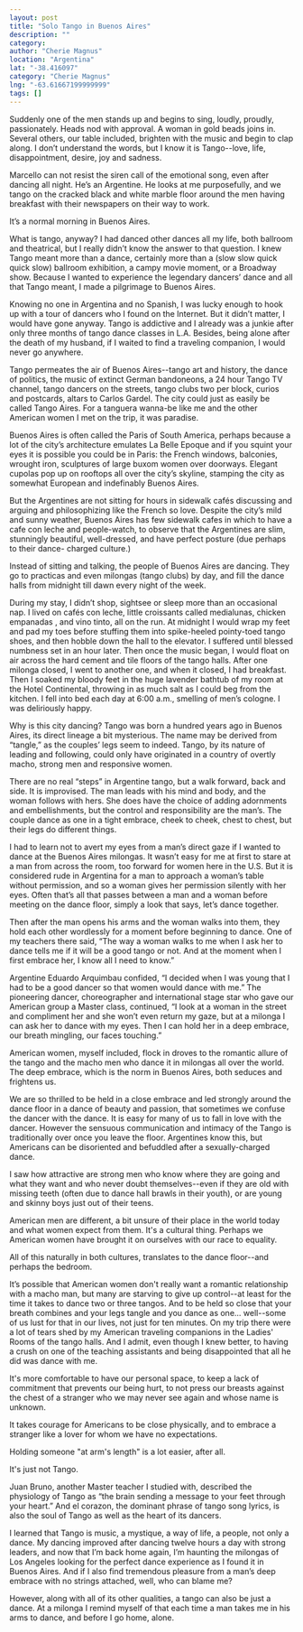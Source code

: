 ```yaml
---
layout: post
title: "Solo Tango in Buenos Aires"
description: ""
category:
author: "Cherie Magnus"
location: "Argentina"
lat: "-38.416097"
category: "Cherie Magnus"
lng: "-63.61667199999999"
tags: []
---
```



Suddenly one of the men stands up and begins to 
sing, loudly, proudly, passionately. Heads nod with 
approval. A woman in gold beads joins in. 
Several others, our table included, brighten with the music 
and begin to clap along. I don’t understand the words, but 
I know it is Tango--love, life, disappointment, desire, joy 
and sadness.

Marcello can not resist the siren call of the 
emotional song, even after dancing all night. He’s an 
Argentine. He looks at me purposefully, and we tango on the 
cracked black and white marble floor around the men having 
breakfast with their newspapers on their way to work.

It’s a normal morning in Buenos Aires.

What is tango, anyway? I had danced other dances 
all my life, both ballroom and theatrical, but I really 
didn’t know the answer to that question. I knew Tango 
meant more than a dance, certainly more than a (slow slow 
quick quick slow) ballroom exhibition, a campy movie 
moment, or a Broadway show. Because I wanted to experience 
the legendary dancers’ dance and all that Tango meant, I 
made a pilgrimage to Buenos Aires.

Knowing no one in Argentina and no Spanish, I was 
lucky enough to hook up with a tour of dancers who I found 
on the Internet. But it didn’t matter, I would have gone 
anyway. Tango is addictive and I already was a junkie after 
only three months of tango dance classes in L.A. Besides, 
being alone after the death of my husband, if I waited to 
find a traveling companion, I would never go anywhere.

Tango permeates the air of Buenos Aires--tango 
art and history, the dance of politics, the music of 
extinct German bandoneons, a 24 hour Tango TV channel, 
tango dancers on the streets, tango clubs two per block, 
curios and postcards, altars to Carlos Gardel. The city 
could just as easily be called Tango Aires. For a tanguera 
wanna-be like me and the other American women I met on the 
trip, it was paradise.

Buenos Aires is often called the Paris of South 
America, perhaps because a lot of the city’s architecture 
emulates La Belle Epoque and if you squint your eyes it is 
possible you could be in Paris: the French windows, 
balconies, wrought iron, sculptures of large buxom women 
over doorways. Elegant cupolas pop up on rooftops all over 
the city’s skyline, stamping the city as somewhat European 
and indefinably Buenos Aires.

But the Argentines are not sitting for hours in 
sidewalk cafés discussing and arguing and philosophizing 
like the French so love. Despite the city’s mild and sunny 
weather, Buenos Aires has few sidewalk cafes in which to 
have a cafe con leche and people-watch, to observe that the 
Argentines are slim, stunningly beautiful, well-dressed, 
and have perfect posture (due perhaps to their dance-
charged culture.)

Instead of sitting and talking, the people of 
Buenos Aires are dancing. They go to practicas and even 
milongas (tango clubs) by day, and fill the dance halls 
from midnight till dawn every night of the week.

During my stay, I didn’t shop, sightsee or sleep 
more than an occasional nap. I lived on cafés con leche, 
little croissants called medialunas, chicken empanadas , 
and vino tinto, all on the run. At midnight I would wrap my 
feet and pad my toes before stuffing them into spike-heeled 
pointy-toed tango shoes, and then hobble down the hall to 
the elevator. I suffered until blessed numbness set in an 
hour later. Then once the music began, I would float on air 
across the hard cement and tile floors of the tango halls. 
After one milonga closed, I went to another one, and when 
it closed, I had breakfast. Then I soaked my bloody feet in 
the huge lavender bathtub of my room at the Hotel 
Continental, throwing in as much salt as I could beg from 
the kitchen. I fell into bed each day at 6:00 a.m., 
smelling of men’s cologne. I was deliriously happy.

Why is this city dancing? Tango was born a 
hundred years ago in Buenos Aires, its direct lineage a bit 
mysterious. The name may be derived from “tangle,”  as 
the couples’ legs seem to indeed. Tango, by its nature of 
leading and following, could only have originated in a 
country of overtly macho, strong men and responsive women.

There are no real “steps” in Argentine tango, 
but a walk forward, back and side. It is improvised. The 
man leads with his mind and body, and the woman follows 
with hers. She does have the choice of adding adornments 
and embellishments, but the control and responsibility are 
the man’s. The couple dance as one in a tight embrace, 
cheek to cheek, chest to chest, but their legs do different 
things.

I had to learn not to avert my eyes from a man’s 
direct gaze if I wanted to dance at the Buenos Aires 
milongas. It wasn’t easy for me at first to stare at a man 
from across the room, too forward for women here in the 
U.S. But it is considered rude in Argentina for a man to 
approach a woman’s table without permission, and so a 
woman gives her permission silently with her eyes. Often 
that’s all that passes between a man and a woman before 
meeting on the dance floor, simply a look that says, let’s 
dance together.

Then after the man opens his arms and the woman 
walks into them, they hold each other wordlessly for a 
moment before beginning to dance. One of my teachers there 
said, “The way a woman walks to me when I ask her to dance 
tells me if it will be a good tango or not. And at the 
moment when I first embrace her, I know all I need to 
know.”

Argentine Eduardo Arquimbau confided, “I decided 
when I was young that I had to be a good dancer so that 
women would dance with me.” The pioneering dancer, 
choreographer and international stage star who gave our 
American group a Master class, continued, “I look at a 
woman in the street and compliment her and she won’t even 
return my gaze, but at a milonga I can ask her to dance 
with my eyes. Then I can hold her in a deep embrace, our 
breath mingling, our faces touching.”

American women, myself included, flock in droves 
to the romantic allure of the tango and the macho men who 
dance it in milongas all over the world. The deep embrace, 
which is the norm in Buenos Aires, both seduces and 
frightens us.

We are so thrilled to be held in a close embrace 
and led strongly around the dance floor in a dance of 
beauty and passion, that sometimes we confuse the dancer 
with the dance. It is easy for many of us to fall in love 
with the dancer. However the sensuous communication and 
intimacy of the Tango is traditionally over once you leave 
the floor. Argentines know this, but Americans can be 
disoriented and befuddled after a sexually-charged dance.

I saw how attractive are strong men who know 
where they are going and what they want and who never doubt 
themselves--even if they are old with missing teeth (often 
due to dance hall brawls in their youth), or are young and 
skinny boys just out of their teens.

American men are different, a bit unsure of their 
place in the world today and what women expect from them. 
It's a cultural thing. Perhaps we American women have 
brought it on ourselves with our race to equality.

All of this naturally in both cultures, 
translates to the dance floor--and perhaps the bedroom.

It’s possible that American women don't really 
want a romantic relationship with a macho man, but many are 
starving to give up control--at least for the time it takes 
to dance two or three tangos. And to be held so close that 
your breath combines and your legs tangle and you dance as 
one... well--some of us lust for that in our lives, not 
just for ten minutes. On my trip there were a lot of tears 
shed by my American traveling companions in the Ladies' 
Rooms of the tango halls. And I admit, even though I knew 
better, to having a crush on one of the teaching assistants 
and being disappointed that all he did was dance with me.

It's more comfortable to have our personal space, 
to keep a lack of commitment that prevents our being hurt, 
to not press our breasts against the chest of a stranger 
who we may never see again and whose name is unknown.

It takes courage for Americans to be close 
physically, and to embrace a stranger like a lover for whom 
we have no expectations.

Holding someone "at arm's length" is a lot 
easier, after all.

It's just not Tango.

Juan Bruno, another Master teacher I studied 
with, described the physiology of Tango as “the brain 
sending a message to your feet through your heart.” And el 
corazon, the dominant phrase of tango song lyrics, is also 
the soul of Tango as well as the heart of its dancers.

I learned that Tango is music, a mystique, a way 
of life, a people, not only a dance. My dancing improved 
after dancing twelve hours a day with strong leaders, and 
now that I’m back home again, I’m haunting the milongas 
of Los Angeles looking for the perfect dance experience as 
I found it in Buenos Aires. And if I also find tremendous 
pleasure from a man’s deep embrace with no strings 
attached, well, who can blame me?

However, along with all of its other qualities, a 
tango can also be just a dance. At a milonga I remind 
myself of that each time a man takes me in his arms to 
dance, and before I go home, alone.




